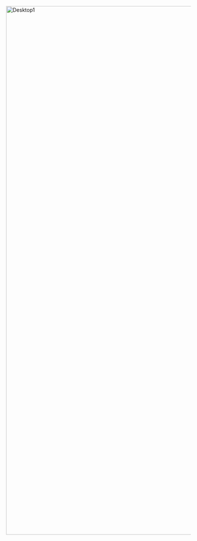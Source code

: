 <img width="1440" alt="Desktop1" src="https://github.com/sahithipendyala/Mid-Term-Exam1/assets/110784998/ca8ba97a-d8da-499d-83d5-9162c08b483f">
